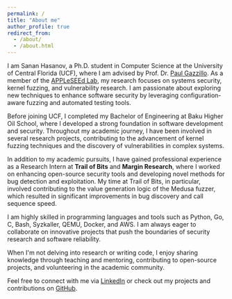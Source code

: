 ```yaml
---
permalink: /
title: "About me"
author_profile: true
redirect_from:
  - /about/
  - /about.html
---
```


I am Sanan Hasanov, a Ph.D. student in Computer Science at the University of Central Florida (UCF), where I am advised by Prof. Dr. [Paul Gazzillo](https://www.cs.ucf.edu/person/paul-gazzillo/). As a member of the [APPLeSEEd Lab](https://www.cs.ucf.edu/research/appleseed-lab/), my research focuses on systems security, kernel fuzzing, and vulnerability research. I am passionate about exploring new techniques to enhance software security by leveraging configuration-aware fuzzing and automated testing tools.

Before joining UCF, I completed my Bachelor of Engineering at Baku Higher Oil School, where I developed a strong foundation in software development and security. Throughout my academic journey, I have been involved in several research projects, contributing to the advancement of kernel fuzzing techniques and the discovery of vulnerabilities in complex systems.

In addition to my academic pursuits, I have gained professional experience as a Research Intern at **Trail of Bits** and **Margin Research**, where I worked on enhancing open-source security tools and developing novel methods for bug detection and exploitation. My time at Trail of Bits, in particular, involved contributing to the value generation logic of the Medusa fuzzer, which resulted in significant improvements in bug discovery and call sequence speed.

I am highly skilled in programming languages and tools such as Python, Go, C, Bash, Syzkaller, QEMU, Docker, and AWS. I am always eager to collaborate on innovative projects that push the boundaries of security research and software reliability.

When I'm not delving into research or writing code, I enjoy sharing knowledge through teaching and mentoring, contributing to open-source projects, and volunteering in the academic community.

Feel free to connect with me via [LinkedIn](https://www.linkedin.com/in/sanan-hasanov/) or check out my projects and contributions on [GitHub](https://github.com/s4nsec/).

